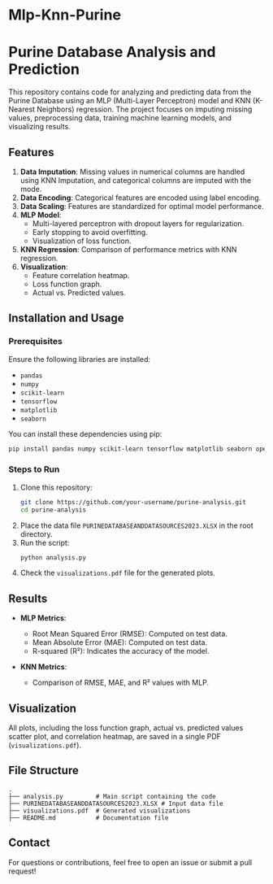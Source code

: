 # Mlp-Knn-Purine
# Purine Database Analysis and Prediction

This repository contains code for analyzing and predicting data from the Purine Database using an MLP (Multi-Layer Perceptron) model and KNN (K-Nearest Neighbors) regression. The project focuses on imputing missing values, preprocessing data, training machine learning models, and visualizing results.

## Features

1. **Data Imputation**: Missing values in numerical columns are handled using KNN Imputation, and categorical columns are imputed with the mode.
2. **Data Encoding**: Categorical features are encoded using label encoding.
3. **Data Scaling**: Features are standardized for optimal model performance.
4. **MLP Model**:
   - Multi-layered perceptron with dropout layers for regularization.
   - Early stopping to avoid overfitting.
   - Visualization of loss function.
5. **KNN Regression**: Comparison of performance metrics with KNN regression.
6. **Visualization**:
   - Feature correlation heatmap.
   - Loss function graph.
   - Actual vs. Predicted values.

## Installation and Usage

### Prerequisites
Ensure the following libraries are installed:

- `pandas`
- `numpy`
- `scikit-learn`
- `tensorflow`
- `matplotlib`
- `seaborn`

You can install these dependencies using pip:

```bash
pip install pandas numpy scikit-learn tensorflow matplotlib seaborn openpyxl
```

### Steps to Run

1. Clone this repository:
   ```bash
   git clone https://github.com/your-username/purine-analysis.git
   cd purine-analysis
   ```
2. Place the data file `PURINEDATABASEANDDATASOURCES2023.XLSX` in the root directory.
3. Run the script:
   ```bash
   python analysis.py
   ```
4. Check the `visualizations.pdf` file for the generated plots.

## Results

- **MLP Metrics**:
  - Root Mean Squared Error (RMSE): Computed on test data.
  - Mean Absolute Error (MAE): Computed on test data.
  - R-squared (R²): Indicates the accuracy of the model.

- **KNN Metrics**:
  - Comparison of RMSE, MAE, and R² values with MLP.

## Visualization
All plots, including the loss function graph, actual vs. predicted values scatter plot, and correlation heatmap, are saved in a single PDF (`visualizations.pdf`).

## File Structure

```
.
├── analysis.py         # Main script containing the code
├── PURINEDATABASEANDDATASOURCES2023.XLSX # Input data file
├── visualizations.pdf  # Generated visualizations
├── README.md           # Documentation file
```

## Contact
For questions or contributions, feel free to open an issue or submit a pull request!
